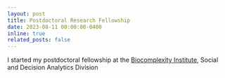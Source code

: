 ```yaml
---
layout: post
title: Postdoctoral Research Fellowship
date: 2023-08-11 00:00:00-0400
inline: true
related_posts: false
---
```


I started my postdoctoral fellowship at the [Biocomplexity Institute](https://biocomplexity.virginia.edu/), Social and Decision Analytics Division
